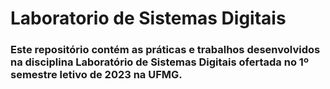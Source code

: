 # Laboratorio de Sistemas Digitais

### Este repositório contém as práticas e trabalhos desenvolvidos na disciplina Laboratório de Sistemas Digitais ofertada no 1º semestre letivo de 2023 na UFMG.
